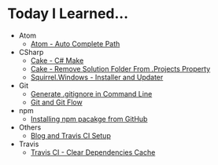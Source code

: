 # Today I Learned...

- Atom
  * [Atom - Auto Complete Path](Atom/atom-auto-complete-path.md)
- CSharp
  * [Cake - C# Make](CSharp/cake-c-make.md)
  * [Cake - Remove Solution Folder From .Projects Property](CSharp/cake-remove-solution-folder-from-projects-property.md)
  * [Squirrel.Windows - Installer and Updater](CSharp/squirrel-windows-installer-and-updater.md)
- Git
  * [Generate .gitignore in Command Line](Git/generate-gitignore-in-command-line.md)
  * [Git and Git Flow](Git/git-and-git-flow.md)
- npm
  * [Installing npm pacakge from GitHub](npm/installing-npm-pacakge-from-github.md)
- Others
  * [Blog and Travis CI Setup](Others/blog-and-travis-ci-setup.md)
- Travis
  * [Travis CI - Clear Dependencies Cache](Travis/travis-ci-clear-dependencies-cache.md)
